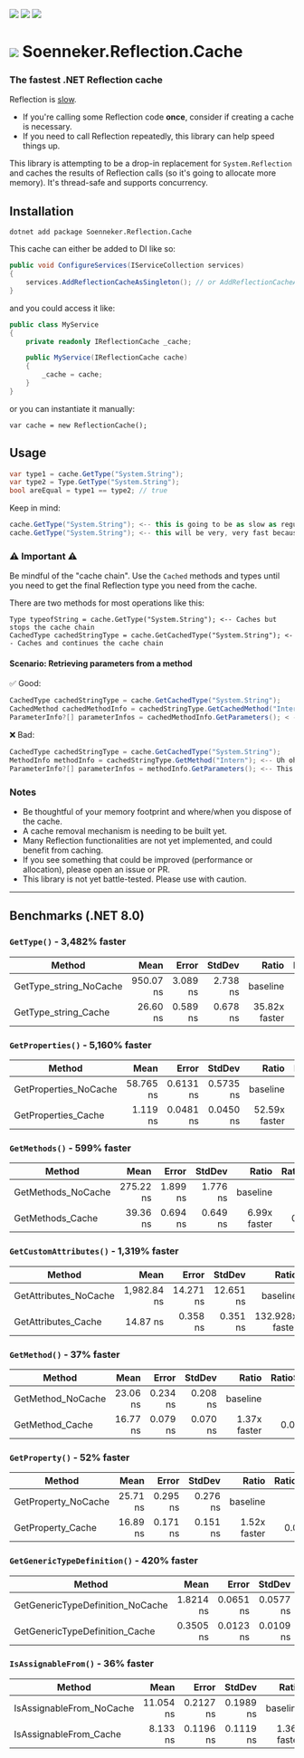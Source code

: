 ﻿[![](https://img.shields.io/nuget/v/soenneker.reflection.cache.svg?style=for-the-badge)](https://www.nuget.org/packages/soenneker.reflection.cache/)
[![](https://img.shields.io/github/actions/workflow/status/soenneker/soenneker.reflection.cache/publish-package.yml?style=for-the-badge)](https://github.com/soenneker/soenneker.reflection.cache/actions/workflows/publish-package.yml)
[![](https://img.shields.io/nuget/dt/soenneker.reflection.cache.svg?style=for-the-badge)](https://www.nuget.org/packages/soenneker.reflection.cache/)

# ![](https://user-images.githubusercontent.com/4441470/224455560-91ed3ee7-f510-4041-a8d2-3fc093025112.png) Soenneker.Reflection.Cache
### The fastest .NET Reflection cache

Reflection is [slow](https://learn.microsoft.com/en-us/archive/msdn-magazine/2005/july/using-net-avoid-common-performance-pitfalls-for-speedier-apps).

- If you're calling some Reflection code **once**, consider if creating a cache is necessary.
- If you need to call Reflection repeatedly, this library can help speed things up.

This library is attempting to be a drop-in replacement for `System.Reflection` and caches the results of Reflection calls (so it's going to allocate more memory). It's thread-safe and supports concurrency.

## Installation

```
dotnet add package Soenneker.Reflection.Cache
```

This cache can either be added to DI like so:

```csharp
public void ConfigureServices(IServiceCollection services)
{
    services.AddReflectionCacheAsSingleton(); // or AddReflectionCacheAsScoped()
}
```

and you could access it like:

```csharp
public class MyService
{
    private readonly IReflectionCache _cache;

    public MyService(IReflectionCache cache)
    {
        _cache = cache;
    }
}
```

or you can instantiate it manually:

```charp
var cache = new ReflectionCache();
```

## Usage

```csharp
var type1 = cache.GetType("System.String");
var type2 = Type.GetType("System.String");
bool areEqual = type1 == type2; // true
```

Keep in mind:

```csharp
cache.GetType("System.String"); <-- this is going to be as slow as regular Reflection
cache.GetType("System.String"); <-- this will be very, very fast because the first call was cached
```

### ⚠️ Important ⚠️

Be mindful of the "cache chain". Use the `Cached` methods and types until you need to get the final Reflection type you need from the cache.

There are two methods for most operations like this:

```charp
Type typeofString = cache.GetType("System.String"); <-- Caches but stops the cache chain
CachedType cachedStringType = cache.GetCachedType("System.String"); <-- Caches and continues the cache chain
```


#### Scenario: Retrieving parameters from a method

✅ Good:

```csharp
CachedType cachedStringType = cache.GetCachedType("System.String");
CachedMethod cachedMethodInfo = cachedStringType.GetCachedMethod("Intern");
ParameterInfo?[] parameterInfos = cachedMethodInfo.GetParameters(); < -- This will be cached for future use, and subsequent use will be fast
```

❌ Bad: 

```csharp
CachedType cachedStringType = cache.GetCachedType("System.String");
MethodInfo methodInfo = cachedStringType.GetMethod("Intern"); <-- Uh oh, resolved to a non-cached Reflection type
ParameterInfo?[] parameterInfos = methodInfo.GetParameters(); <-- This won't be cached and repeated calls will be slow
```

### Notes

- Be thoughtful of your memory footprint and where/when you dispose of the cache.
- A cache removal mechanism is needing to be built yet.
- Many Reflection functionalities are not yet implemented, and could benefit from caching.
- If you see something that could be improved (performance or allocation), please open an issue or PR.
- This library is not yet battle-tested. Please use with caution.

---

## Benchmarks (.NET 8.0)

### `GetType()` - 3,482% faster

| Method                 | Mean      | Error    | StdDev   | Ratio         | RatioSD |
|----------------------- |----------:|---------:|---------:|--------------:|--------:|
| GetType_string_NoCache | 950.07 ns | 3.089 ns | 2.738 ns |      baseline |         |
| GetType_string_Cache   |  26.60 ns | 0.589 ns | 0.678 ns | 35.82x faster |   1.02x |


### `GetProperties()` - 5,160% faster

| Method                | Mean      | Error     | StdDev    | Ratio         | RatioSD |
|---------------------- |----------:|----------:|----------:|--------------:|--------:|
| GetProperties_NoCache | 58.765 ns | 0.6131 ns | 0.5735 ns |      baseline |         |
| GetProperties_Cache   |  1.119 ns | 0.0481 ns | 0.0450 ns | 52.59x faster |   2.27x |

### `GetMethods()` - 599% faster

| Method             | Mean      | Error    | StdDev   | Ratio        | RatioSD |
|------------------- |----------:|---------:|---------:|-------------:|--------:|
| GetMethods_NoCache | 275.22 ns | 1.899 ns | 1.776 ns |     baseline |         |
| GetMethods_Cache   |  39.36 ns | 0.694 ns | 0.649 ns | 6.99x faster |   0.13x |

### `GetCustomAttributes()` - 1,319% faster

| Method                | Mean        | Error     | StdDev    | Ratio           | RatioSD |
|---------------------- |------------:|----------:|----------:|----------------:|--------:|
| GetAttributes_NoCache | 1,982.84 ns | 14.271 ns | 12.651 ns |        baseline |         |
| GetAttributes_Cache   |    14.87 ns |  0.358 ns |  0.351 ns | 132.928x faster |   3.33x |

### `GetMethod()` - 37% faster

| Method            | Mean     | Error    | StdDev   | Ratio        | RatioSD |
|------------------ |---------:|---------:|---------:|-------------:|--------:|
| GetMethod_NoCache | 23.06 ns | 0.234 ns | 0.208 ns |     baseline |         |
| GetMethod_Cache   | 16.77 ns | 0.079 ns | 0.070 ns | 1.37x faster |   0.01x |


### `GetProperty()` - 52% faster

| Method              | Mean     | Error    | StdDev   | Ratio        | RatioSD |
|-------------------- |---------:|---------:|---------:|-------------:|--------:|
| GetProperty_NoCache | 25.71 ns | 0.295 ns | 0.276 ns |     baseline |         |
| GetProperty_Cache   | 16.89 ns | 0.171 ns | 0.151 ns | 1.52x faster |   0.03x |

### `GetGenericTypeDefinition()` - 420% faster

| Method                           | Mean      | Error     | StdDev    | Ratio        | RatioSD |
|--------------------------------- |----------:|----------:|----------:|-------------:|--------:|
| GetGenericTypeDefinition_NoCache | 1.8214 ns | 0.0651 ns | 0.0577 ns |     baseline |         |
| GetGenericTypeDefinition_Cache   | 0.3505 ns | 0.0123 ns | 0.0109 ns | 5.20x faster |   0.26x |

### `IsAssignableFrom()` - 36% faster

| Method                   | Mean      | Error     | StdDev    | Ratio        | RatioSD |
|------------------------- |----------:|----------:|----------:|-------------:|--------:|
| IsAssignableFrom_NoCache | 11.054 ns | 0.2127 ns | 0.1989 ns |     baseline |         |
| IsAssignableFrom_Cache   |  8.133 ns | 0.1196 ns | 0.1119 ns | 1.36x faster |   0.03x |